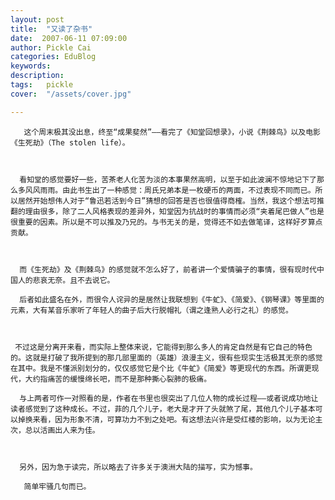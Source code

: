```yaml
---
layout: post  
title:  "又读了杂书"
date:  2007-06-11 07:09:00
author: Pickle Cai  
categories: EduBlog  
keywords: 
description:   
tags:	pickle   
cover:  "/assets/cover.jpg"  

---
```


       这个周末极其没出息，终至“成果斐然”——看完了《知堂回想录》，小说《荆棘鸟》以及电影《生死劫》（The stolen life）。



      看知堂的感觉要好一些，苦茶老人化苦为淡的本事果然高明，以至于如此波澜不惊地记下了那么多风风雨雨。由此书生出了一种感觉：周氏兄弟本是一枚硬币的两面，不过表现不同而已。所以居然开始想伟人对于“鲁迅若活到今日”猜想的回答是否也很值得商榷。当然，我这个想法可推翻的理由很多，除了二人风格表现的差异外，知堂因为抗战时的事情而必须“夹着尾巴做人”也是很重要的因素。所以是不可以推及乃兄的。与书无关的是，觉得还不如去做笔译，这样好歹算点贡献。



      而《生死劫》及《荆棘鸟》的感觉就不怎么好了，前者讲一个爱情骗子的事情，很有现时代中国人的悲哀无奈。且不去说它。

      后者如此盛名在外，而很令人诧异的是居然让我联想到《牛虻》、《简爱》、《钢琴课》等里面的元素，大有某音乐家听了年轻人的曲子后大行脱帽礼（谓之逢熟人必行之礼）的感觉。



     不过这是分离开来看，而实际上整体来说，它能得到那么多人的肯定自然是有它自己的特色的。这就是打破了我所提到的那几部里面的（英雄）浪漫主义，很有些现实生活极其无奈的感觉在其中。我是不懂派别划分的，仅仅感觉它是个比《牛虻》《简爱》等更现代的东西。所谓更现代，大约指痛苦的缓慢绵长吧，而不是那种撕心裂肺的极痛。

      与上两者可作一对照看的是，作者在书里也很突出了几位人物的成长过程——或者说成功地让读者感觉到了这种成长。不过，菲的几个儿子，老大是才开了头就煞了尾，其他几个儿子基本可以掉换来看，因为形象不清，可算功力不到之处吧。有这想法兴许是受红楼的影响，以为无论主次，总以活画出人来为佳。



      另外，因为急于读完，所以略去了许多关于澳洲大陆的描写，实为憾事。

       简单牢骚几句而已。





		    
